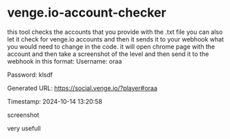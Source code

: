 # venge.io-account-checker
this tool checks the accounts that you provide with the .txt file
you can also let it check for venge.io accounts and then it sends it to your webhook what you would need to change in the code.
it will open chrome page with the account and then take a screenshot of the level and then send it to the webhook in this format:
Username: oraa

Password: klsdf

Generated URL: https://social.venge.io/?player#oraa

Timestamp: 2024-10-14 13:20:58

screenshot

very usefull
